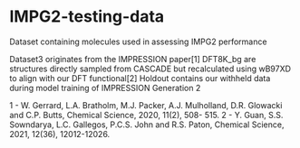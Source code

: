 # IMPG2-testing-data
Dataset containing molecules used in assessing IMPG2 performance

Dataset3 originates from the IMPRESSION paper[1]
DFT8K_bg are structures directly sampled from CASCADE but recalculated using wB97XD to align with our DFT functional[2]
Holdout contains our withheld data during model training of IMPRESSION Generation 2

1 - W. Gerrard, L.A. Bratholm, M.J. Packer, A.J. Mulholland, D.R.
Glowacki and C.P. Butts, Chemical Science, 2020, 11(2), 508-
515.
2 - Y. Guan, S.S. Sowndarya, L.C. Gallegos, P.C.S. John and R.S.
Paton, Chemical Science, 2021, 12(36), 12012-12026.
